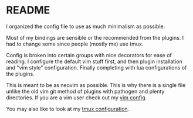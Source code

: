 # README

I organized the config file to use as much minimalism as possible.

Most of my bindings are sensible or the recommended from the plugins.
I had to change some since people (mostly me) use tmux.

Config is broken into certain groups with nice decorators for ease of reading.
I configure the default vim stuff first, and then plugin installation
and "vim style" configuration.
Finally completing with lua configurations of the plugins.

This is meant to be as neovim as possible.
This is why there is a single file unlike the old vim git method of plugins
with pathogen and plenty directories.
If you are a vim user check out my [vim config](https://github.com/optimizasean/.vim).

You may also like to look at my [tmux configuration](https://github.com/optimizasean/tmux).
